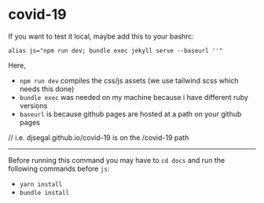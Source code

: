 # covid-19

If you want to test it local, maybe add this to your bashrc:
```
alias js="npm run dev; bundle exec jekyll serve --baseurl ''"
```

Here,
+ `npm run dev` compiles the css/js assets (we use tailwind scss which needs this done)
+ `bundle exec` was needed on my machine because i have different ruby versions
+ `baseurl` is because github pages are hosted at a path on your github pages

// i.e. djsegal.github.io/covid-19 is on the /covid-19 path

----

Before running this command you may have to `cd docs` and run the following commands before `js`:

+ `yarn install`
+ `bundle install`
